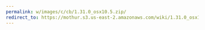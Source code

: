 ```yaml
---
permalink: w/images/c/cb/1.31.0_osx10.5.zip/
redirect_to: https://mothur.s3.us-east-2.amazonaws.com/wiki/1.31.0_osx10.5.zip
---
```


